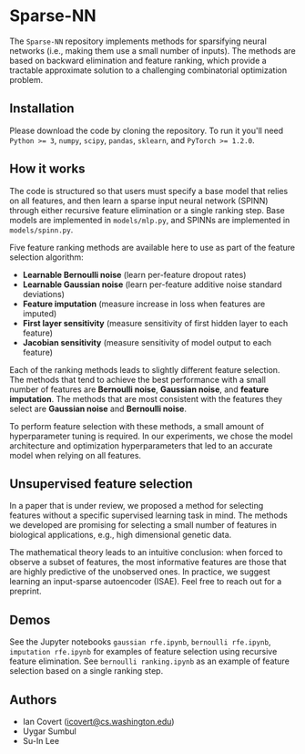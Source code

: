 # Sparse-NN

The `Sparse-NN` repository implements methods for sparsifying neural networks (i.e., making them use a small number of inputs). The methods are based on backward elimination and feature ranking, which provide a tractable approximate solution to a challenging combinatorial optimization problem.

## Installation

Please download the code by cloning the repository. To run it you'll need `Python >= 3`, `numpy`, `scipy`, `pandas`, `sklearn`, and `PyTorch >= 1.2.0`.

## How it works

The code is structured so that users must specify a base model that relies on all features, and then learn a sparse input neural network (SPINN) through either recursive feature elimination or a single ranking step. Base models are implemented in `models/mlp.py`, and SPINNs are implemented in `models/spinn.py`.

Five feature ranking methods are available here to use as part of the feature selection algorithm:

- **Learnable Bernoulli noise** (learn per-feature dropout rates)
- **Learnable Gaussian noise** (learn per-feature additive noise standard deviations)
- **Feature imputation** (measure increase in loss when features are imputed)
- **First layer sensitivity** (measure sensitivity of first hidden layer to each feature)
- **Jacobian sensitivity** (measure sensitivity of model output to each feature)


Each of the ranking methods leads to slightly different feature selection. The methods that tend to achieve the best performance with a small number of features are **Bernoulli noise**, **Gaussian noise**, and **feature imputation**. The methods that are most consistent with the features they select are **Gaussian noise** and **Bernoulli noise**.

To perform feature selection with these methods, a small amount of hyperparameter tuning is required. In our experiments, we chose the model architecture and optimization hyperparameters that led to an accurate model when relying on all features.

## Unsupervised feature selection

In a paper that is under review, we proposed a method for selecting features without a specific supervised learning task in mind. The methods we developed are promising for selecting a small number of features in biological applications, e.g., high dimensional genetic data.

The mathematical theory leads to an intuitive conclusion: when forced to observe a subset of features, the most informative features are those that are highly predictive of the unobserved ones. In practice, we suggest learning an input-sparse autoencoder (ISAE). Feel free to reach out for a preprint.

## Demos

See the Jupyter notebooks `gaussian rfe.ipynb`, `bernoulli rfe.ipynb`, `imputation rfe.ipynb` for examples of feature selection using recursive feature elimination. See `bernoulli ranking.ipynb` as an example of feature selection based on a single ranking step.

## Authors

- Ian Covert (<icovert@cs.washington.edu>)
- Uygar Sumbul
- Su-In Lee
